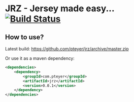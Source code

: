 JRZ - Jersey made easy... [![Build Status](https://travis-ci.org/pteyer/jrz.png?branch=master)](https://travis-ci.org/pteyer/jrz)
===

## How to use?

Latest build: https://github.com/pteyer/jrz/archive/master.zip

Or use it as a maven dependency:

```xml
<dependencies>
    <dependency>
        <groupId>com.pteyer</groupId>
        <artifactId>jrz</artifactId>
        <version>0.0.1</version>
    </dependency>
</dependencies>
```

